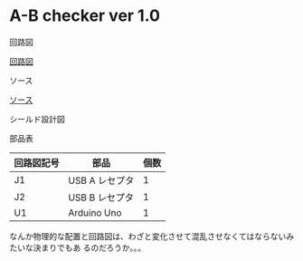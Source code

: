 # A-B checker ver 1.0

回路図

[回路図](./kicad/A-B_checker_1.0/A-B_checker_1.0.pdf)

ソース

[ソース](./arduino/A-B_checker/A-B_checker.ino)

シールド設計図

部品表

| 回路図記号 | 部品           | 個数 |
| ---------  | ----           | ---- |
| J1         | USB A レセプタ | 1    |
| J2         | USB B レセプタ | 1    |
| U1         | Arduino Uno    | 1    |

なんか物理的な配置と回路図は、わざと変化させて混乱させなくてはならないみたいな決まりでもあ
るのだろうか。。。
